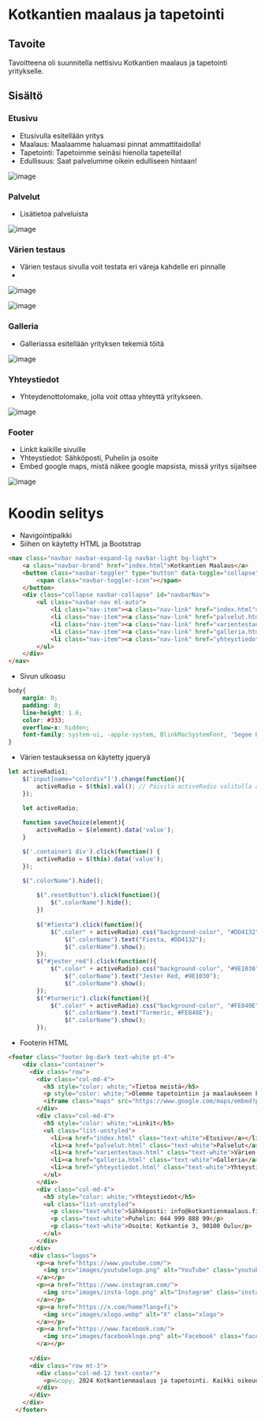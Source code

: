# Kotkantien maalaus ja tapetointi

## Tavoite

Tavoitteena oli suunnitella nettisivu Kotkantien maalaus ja tapetointi yritykselle.

## Sisältö

### Etusivu 
- Etusivulla esitellään yritys
- Maalaus: Maalaamme haluamasi pinnat ammattitaidolla!
- Tapetointi: Tapetoimme seinäsi hienolla tapeteilla!
- Edullisuus: Saat palvelumme oikein edulliseen hintaan!
  
![image](https://github.com/user-attachments/assets/2121910c-7ea3-48a5-904d-86f35bf35424)

### Palvelut
- Lisätietoa palveluista
  
![image](https://github.com/user-attachments/assets/b9265eff-f39a-4b8f-a52c-b93097c4cc10)

### Värien testaus
- Värien testaus sivulla voit testata eri väreja kahdelle eri pinnalle
- 
![image](https://github.com/user-attachments/assets/e9028931-7a2b-4dd6-aabf-4de39d820c1c)

![image](https://github.com/user-attachments/assets/88117b13-3393-4c92-9fb2-2560425c0391)

### Galleria
- Galleriassa esitellään yrityksen tekemiä töitä
  
![image](https://github.com/user-attachments/assets/dd3e90f5-3957-4b17-ad74-57817a393c10)

### Yhteystiedot
- Yhteydenottolomake, jolla voit ottaa yhteyttä yritykseen.
  
![image](https://github.com/user-attachments/assets/2b4d39a0-9a02-4326-bd43-22a7e79eaddf)

### Footer
- Linkit kaikille sivuille
- Yhteystiedot: Sähköposti, Puhelin ja osoite
- Embed google maps, mistä näkee google mapsista, missä yritys sijaitsee

![image](https://github.com/user-attachments/assets/136efd6d-7fc0-42c4-8a83-981299c0d800)

# Koodin selitys

- Navigointipalkki
- Siihen on käytetty HTML ja Bootstrap

```` HTML
<nav class="navbar navbar-expand-lg navbar-light bg-light">
    <a class="navbar-brand" href="index.html">Kotkantien Maalaus</a>
    <button class="navbar-toggler" type="button" data-toggle="collapse" data-target="#navbarNav" aria-controls="navbarNav" aria-expanded="false" aria-label="Toggle navigation">
        <span class="navbar-toggler-icon"></span>
    </button>
    <div class="collapse navbar-collapse" id="navbarNav">
        <ul class="navbar-nav ml-auto">
            <li class="nav-item"><a class="nav-link" href="index.html">Etusivu</a></li>
            <li class="nav-item"><a class="nav-link" href="palvelut.html">Palvelut</a></li>
            <li class="nav-item"><a class="nav-link" href="varientestaus.html">Värien testaus</a></li>
            <li class="nav-item"><a class="nav-link" href="galleria.html">Galleria</a></li>
            <li class="nav-item"><a class="nav-link" href="yhteystiedot.html">Yhteystiedot</a></li>
        </ul>
    </div>
</nav>
````
- Sivun ulkoasu

```` CSS
body{
    margin: 0;
    padding: 0;
    line-height: 1.6;
    color: #333;
    overflow-x: hidden;
    font-family: system-ui, -apple-system, BlinkMacSystemFont, 'Segoe UI', Roboto, Oxygen, Ubuntu, Cantarell, 'Open Sans', 'Helvetica Neue', sans-serif;
}
````
- Värien testauksessa on käytetty jqueryä

```` js
let activeRadio1;
    $('input[name="colordiv"]').change(function(){
        activeRadio = $(this).val(); // Päivitä activeRadio valitulla arvolla
    });

    let activeRadio;
    
    function saveChoice(element){
        activeRadio = $(element).data('value');
    }

    $('.container1 div').click(function() {
        activeRadio = $(this).data('value');
    });

    $(".colorName").hide();
    
        $(".resetButton").click(function(){
            $(".colorName").hide();
        })
    
        $("#fiesta").click(function(){
            $(".color" + activeRadio).css("background-color", "#DD4132");
                $(".colorName").text("Fiesta, #DD4132");
                $(".colorName").show();
        });
        $("#jester_red").click(function(){
            $(".color" + activeRadio).css("background-color", "#9E1030");
                $(".colorName").text("Jester Red, #9E1030");
                $(".colorName").show();
        });
        $("#turmeric").click(function(){
            $(".color" + activeRadio).css("background-color", "#FE840E");
                $(".colorName").text("Turmeric, #FE840E");
                $(".colorName").show();
        });
````
- Footerin HTML

```` HTML
<footer class="footer bg-dark text-white pt-4">
    <div class="container">
      <div class="row">
        <div class="col-md-4">
          <h5 style="color: white;">Tietoa meistä</h5>
          <p style="color: white;">Olemme tapetointiin ja maalaukseen keskittynyt yritys. </p>
          <iframe class="maps" src="https://www.google.com/maps/embed?pb=!1m18!1m12!1m3!1d2017.5847463398302!2d25.508349977595394!3d65.00146934481731!2m3!1f0!2f0!3f0!3m2!1i1024!2i768!4f13.1!3m3!1m2!1s0x4681cd5aac2e0dcb%3A0xd0f738d563fe562d!2sKotkantie%203%2C%2090250%20Oulu!5e1!3m2!1sfi!2sfi!4v1724050981516!5m2!1sfi!2sfi" width="300" height="200" style="border:0;" allowfullscreen="" loading="lazy" referrerpolicy="no-referrer-when-downgrade"></iframe>
        </div>
        <div class="col-md-4">
          <h5 style="color: white;">Linkit</h5>
          <ul class="list-unstyled">
            <li><a href="index.html" class="text-white">Etusivu</a></li>
            <li><a href="palvelut.html" class="text-white">Palvelut</a></li>
            <li><a href="varientestaus.html" class="text-white">Värien testaus</a></li>
            <li><a href="galleria.html" class="text-white">Galleria</a></li>
            <li><a href="yhteystiedot.html" class="text-white">Yhteystiedot</a></li>
          </ul>
        </div>
        <div class="col-md-4">
          <h5 style="color: white;">Yhteystiedot</h5>
          <ul class="list-unstyled">
            <p class="text-white">Sähköposti: info@kotkantienmaalaus.fi</p>
            <p class="text-white">Puhelin: 044 999 888 99</p>
            <p class="text-white">Osoite: Kotkantie 3, 90100 Oulu</p>
          </ul>
        </div>
      </div>
      <div class="logos">
        <p><a href="https://www.youtube.com/">
          <img src="images/youtubelogo.png" alt="YouTube" class="youtubelogo">
        </a></p>
        <p><a href="https://www.instagram.com/">
          <img src="images/insta-logo.png" alt="Instagram" class="instagramlogo">
        </a></p>
        <p><a href="https://x.com/home?lang=fi">
          <img src="images/xlogo.webp" alt="X" class="xlogo">
        </a></p>
        <p><a href="https://www.facebook.com/">
          <img src="images/facebooklogo.png" alt="Facebook" class="facebooklogo">
        </a></p>
        
      </div>
      <div class="row mt-3">
        <div class="col-md-12 text-center">
          <p>&copy; 2024 Kotkantienmaalaus ja tapetointi. Kaikki oikeudet pidätetään.</p>
        </div>
      </div>
    </div>
  </footer>
````

